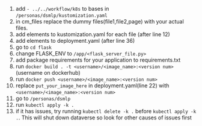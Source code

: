 1. add `- ../../workflow/k8s` to bases in `/personas/dsmlp/kustomization.yaml`
5. in cm_files replace the dummy files(file1,file2,page) with your actual files.
6. add elements to kustomization.yaml for each file (after line 12)
7. add elements to deployment.yaml (after line 36)
1. go to `cd flask`
8. change FLASK_ENV to `/app/<flask_server_file.py>`
1. add package requirements for your application to requirements.txt
2. run `docker build . -t <username>/<image_name>:<version num>` (username on dockerhub)
3. run `docker push <username>/<image_name>:<version num>`
9. replace `put_your_image_here` in deployment.yaml(line 22) with `<username>/<image_name>:<version num>`
10. go to `/personas/dsmlp`
11. run `kubectl apply -k .`
12. if it has issues, try running `kubectl delete -k .` before `kubectl apply -k .`. This will shut down dataverse so look for other causes of issues first